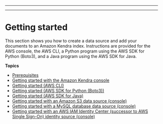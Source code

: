 --------

--------

# Getting started<a name="getting-started"></a>

This section shows you how to create a data source and add your documents to an Amazon Kendra index\. Instructions are provided for the AWS console, the AWS CLI, a Python program using the AWS SDK for Python \(Boto3\), and a Java program using the AWS SDK for Java\.

**Topics**
+ [Prerequisites](gs-prerequisites.md)
+ [Getting started with the Amazon Kendra console](gs-console.md)
+ [Getting started \(AWS CLI\)](gs-cli.md)
+ [Getting started \(AWS SDK for Python \(Boto3\)\)](gs-python.md)
+ [Getting started \(AWS SDK for Java\)](gs-java.md)
+ [Getting started with an Amazon S3 data source \(console\)](getting-started-s3.md)
+ [Getting started with a MySQL database data source \(console\)](getting-started-mysql.md)
+ [Getting started with an AWS IAM Identity Center \(successor to AWS Single Sign\-On\) identity source \(console\)](getting-started-aws-sso.md)